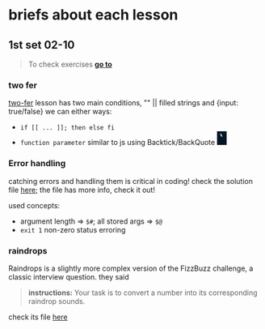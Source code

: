# briefs about each lesson

## 1st set 02-10

> To check exercises [**go to**](https://exercism.org/tracks/bash/exercises)

### two fer

[two-fer](./02-10/two_fer.sh) lesson has two main conditions, "" || filled strings and {input: true/false}
we can either ways:

* `if [[ ... ]]; then else fi`
* `function parameter` similar to js using Backtick/BackQuote
![Backtick/BackQuote?](./assets/image.png)

### Error handling

catching errors and handling them is critical in coding!
check the solution file [here](./02-10/error_handling.sh); the file has more info, check it out!

used concepts:

* argument length => `$#`; all stored args => `$@`
* `exit 1` non-zero status erroring

### raindrops

Raindrops is a slightly more complex version of the FizzBuzz challenge, a classic interview question. they said

> **instructions:** Your task is to convert a number into its corresponding raindrop sounds.

check its file [here](./02-10/raindrops.sh)
